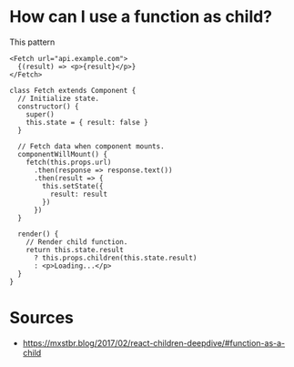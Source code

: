 # How can I use a function as child?

This pattern

```
<Fetch url="api.example.com">
  {(result) => <p>{result}</p>}
</Fetch>
```

```
class Fetch extends Component {
  // Initialize state.
  constructor() {
    super()
    this.state = { result: false }
  }

  // Fetch data when component mounts.
  componentWillMount() {
    fetch(this.props.url)
      .then(response => response.text())
      .then(result => {
        this.setState({
          result: result
        })
      })
  }

  render() {
    // Render child function.
    return this.state.result
      ? this.props.children(this.state.result)
      : <p>Loading...</p>
  }
}
```

# Sources

- https://mxstbr.blog/2017/02/react-children-deepdive/#function-as-a-child
